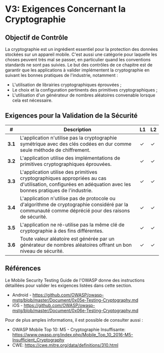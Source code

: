 # V3: Exigences Concernant la Cryptographie

## Objectif de Contrôle

La cryptographie est un ingrédient essentiel pour la protection des données stockées sur un appareil mobile. C'est aussi une catégorie pour laquelle les choses peuvent très mal se passer, en particulier quand les conventions standards ne sont pas suivies. Le but des contrôles de ce chapitre est de garantir que les applications à valider implémentent la cryptographie en suivant les bonnes pratiques de l'industrie, notamment :

- L'utilisation de librairies cryptographiques éprouvées ;
- Le choix et la configuration pertinents des primitives cryptographiques ;
- L'utilisation d'un générateur de nombres aléatoires convenable lorsque cela est nécessaire.

## Exigences pour la Validation de la Sécurité

| # | Description | L1 | L2 |
| --- | --- | --- | --- |
| **3.1** | L'application n'utilise pas la cryptographie symétrique avec des clés codées en dur comme seule méthode de chiffrement.| ✓ | ✓ |
| **3.2** | L'application utilise des implémentations de primitives cryptographiques éprouvées. | ✓ | ✓ |
| **3.3** | L'application utilise des primitives cryptographiques appropriées au cas d'utilisation, configurées en adéquation avec les bonnes pratiques de l'industrie. | ✓ | ✓|
| **3.4** | L'application n'utilise pas de protocole ou d'algorithme de cryptographie considéré par la communauté comme déprécié pour des raisons de sécurité. | ✓ | ✓|
| **3.5** | L'application ne ré-utilise pas la même clé de cryptographie à des fins différentes. | ✓ | ✓ |
| **3.6** | Toute valeur aléatoire est générée par un générateur de nombres aléatoires offrant un bon niveau de sécurité. | ✓ | ✓ |

## Références

Le Mobile Security Testing Guide de l'OWASP donne des instructions détaillées pour valider les exigences listées dans cette section.

- Android - https://github.com/OWASP/owasp-mstg/blob/master/Document/0x05e-Testing-Cryptography.md
- iOS - https://github.com/OWASP/owasp-mstg/blob/master/Document/0x06e-Testing-Cryptography.md

Pour de plus amples informations, il est possible de consulter aussi :

- OWASP Mobile Top 10: M5 - Cryptographie Insuffisante: https://www.owasp.org/index.php/Mobile_Top_10_2016-M5-Insufficient_Cryptography
- CWE: https://cwe.mitre.org/data/definitions/310.html
